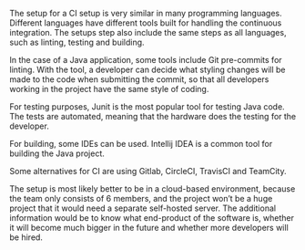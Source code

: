 The setup for a CI setup is very similar in many programming languages. Different languages have different tools built for handling the continuous integration. The setups step also include the same steps as all languages, such as linting, testing and building.

In the case of a Java application, some tools include Git pre-commits for linting. With the tool, a developer can decide what styling changes will be made to the code when submitting the commit, so that all developers working in the project have the same style of coding.

For testing purposes, Junit is the most popular tool for testing Java code. The tests are automated, meaning that the hardware does the testing for the developer.

For building, some IDEs can be used. Intellij IDEA is a common tool for building the Java project.

Some alternatives for CI are using Gitlab, CircleCI, TravisCI and TeamCity.

The setup is most likely better to be in a cloud-based environment, because the team only consists of 6 members, and the project won’t be a huge project that it would need a separate self-hosted server. The additional information would be to know what end-product of the software is, whether it will become much bigger in the future and whether more developers will be hired. 
